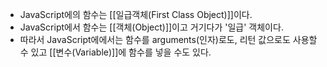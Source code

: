 -  JavaScript에의 함수는 [[일급객체(First Class Object)]]이다.
- JavaScript에서 함수는 [[객체(Object)]]이고 거기다가 '일급' 객체이다. 
 - 따라서  JavaScript에에서는 함수를 arguments(인자)로도, 리턴 값으로도 사용할 수 있고 [[변수(Variable)]]에 함수를 넣을 수도 있다.